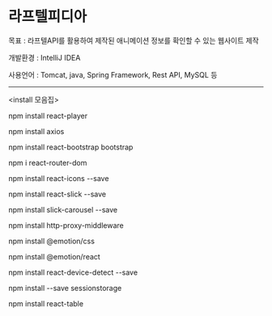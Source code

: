 <h1>라프텔피디아</h1>

<p> 목표 : 라프텔API를 활용하여 제작된 애니메이션 정보를 확인할 수 있는 웹사이트 제작 </p>
<p> 개발환경 : IntelliJ IDEA </p>
<p> 사용언어 : Tomcat, java, Spring Framework, Rest API, MySQL 등 </p>

<hr/>

<install 모음집>
  
npm install react-player

npm install axios

npm install react-bootstrap bootstrap

npm i react-router-dom

npm install react-icons --save 

npm install react-slick --save

npm install slick-carousel --save

npm install http-proxy-middleware

npm install @emotion/css

npm install @emotion/react

npm install react-device-detect --save

npm install --save sessionstorage

npm install react-table

